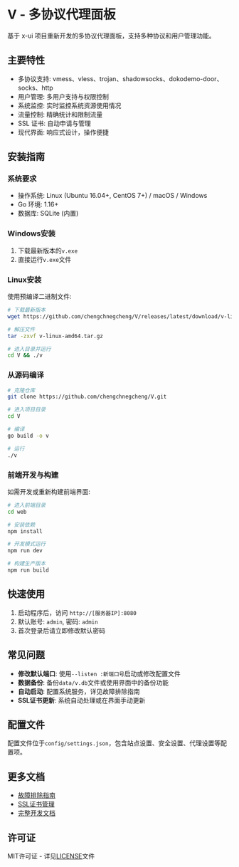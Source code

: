 # V - 多协议代理面板

基于 x-ui 项目重新开发的多协议代理面板，支持多种协议和用户管理功能。

## 主要特性

- 多协议支持: vmess、vless、trojan、shadowsocks、dokodemo-door、socks、http
- 用户管理: 多用户支持与权限控制
- 系统监控: 实时监控系统资源使用情况
- 流量控制: 精确统计和限制流量
- SSL 证书: 自动申请与管理
- 现代界面: 响应式设计，操作便捷

## 安装指南

### 系统要求

- 操作系统: Linux (Ubuntu 16.04+, CentOS 7+) / macOS / Windows
- Go 环境: 1.16+
- 数据库: SQLite (内置)

### Windows安装

1. 下载最新版本的`v.exe`
2. 直接运行`v.exe`文件

### Linux安装

使用预编译二进制文件:

```bash
# 下载最新版本
wget https://github.com/chengchnegcheng/V/releases/latest/download/v-linux-amd64.tar.gz

# 解压文件
tar -zxvf v-linux-amd64.tar.gz

# 进入目录并运行
cd V && ./v
```

### 从源码编译

```bash
# 克隆仓库
git clone https://github.com/chengchnegcheng/V.git

# 进入项目目录
cd V

# 编译
go build -o v

# 运行
./v
```

### 前端开发与构建

如需开发或重新构建前端界面:

```bash
# 进入前端目录
cd web

# 安装依赖
npm install

# 开发模式运行
npm run dev

# 构建生产版本
npm run build
```

## 快速使用

1. 启动程序后，访问 `http://[服务器IP]:8080`
2. 默认账号: `admin`, 密码: `admin`
3. 首次登录后请立即修改默认密码

## 常见问题

- **修改默认端口**: 使用`--listen :新端口号`启动或修改配置文件
- **数据备份**: 备份`data/v.db`文件或使用界面中的备份功能
- **自动启动**: 配置系统服务，详见故障排除指南
- **SSL证书更新**: 系统自动处理或在界面手动更新

## 配置文件

配置文件位于`config/settings.json`，包含站点设置、安全设置、代理设置等配置项。

## 更多文档

- [故障排除指南](troubleshooting_guide.md)
- [SSL证书管理](ssl_implementation_plan.md)
- [完整开发文档](development_summary.md)

## 许可证

MIT许可证 - 详见[LICENSE](LICENSE)文件 